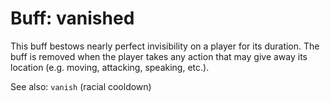 # Buff: vanished
This buff bestows nearly perfect invisibility on a player for its duration. The
buff is removed when the player takes any action that may give away its location
(e.g. moving, attacking, speaking, etc.).

See also: `vanish` (racial cooldown)
